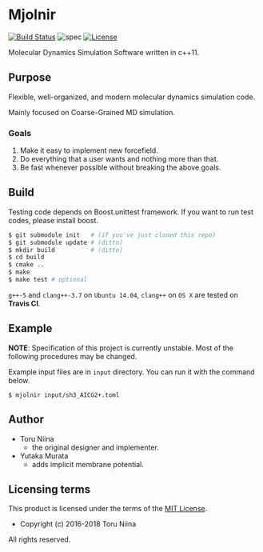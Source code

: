 Mjolnir
==========

[![Build Status](https://travis-ci.org/ToruNiina/Mjolnir.svg?branch=master)](https://travis-ci.org/ToruNiina/Mjolnir)
![spec](https://img.shields.io/badge/spec-unstable-orange.svg)
[![License](https://img.shields.io/badge/license-MIT-blue.svg?style=flat)](LICENSE)

Molecular Dynamics Simulation Software written in c++11.

## Purpose

Flexible, well-organized, and modern molecular dynamics simulation code.

Mainly focused on Coarse-Grained MD simulation.

### Goals

1. Make it easy to implement new forcefield.
2. Do everything that a user wants and nothing more than that.
3. Be fast whenever possible without breaking the above goals.

## Build

Testing code depends on Boost.unittest framework.
If you want to run test codes, please install boost.

```sh
$ git submodule init   # (if you've just cloned this repo)
$ git submodule update # (ditto)
$ mkdir build          # (ditto)
$ cd build
$ cmake ..
$ make
$ make test # optional
```

`g++-5` and `clang++-3.7` on `Ubuntu 14.04`, `clang++` on `OS X` are tested on __Travis CI__.

## Example

__NOTE__: Specification of this project is currently unstable.
Most of the following procedures may be changed.

Example input files are in `input` directory.
You can run it with the command below.

```console
$ mjolnir input/sh3_AICG2+.toml
```

## Author

* Toru Niina
  * the original designer and implementer.
* Yutaka Murata
  * adds implicit membrane potential.

## Licensing terms

This product is licensed under the terms of the [MIT License](LICENSE).

- Copyright (c) 2016-2018 Toru Niina

All rights reserved.
